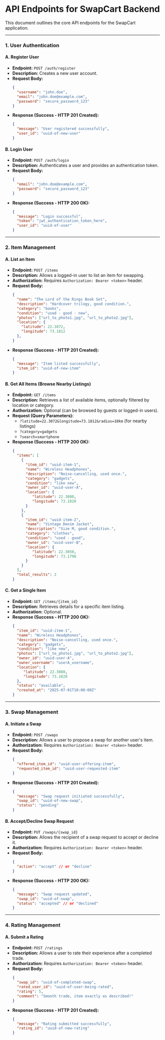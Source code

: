 # API Endpoints for SwapCart Backend

This document outlines the core API endpoints for the SwapCart application.

---

### 1. User Authentication

#### A. Register User
* **Endpoint:** `POST /auth/register`
* **Description:** Creates a new user account.
* **Request Body:**
    ```json
    {
      "username": "john.doe",
      "email": "john.doe@example.com",
      "password": "secure_password_123"
    }
    ```
* **Response (Success - HTTP 201 Created):**
    ```json
    {
      "message": "User registered successfully",
      "user_id": "uuid-of-new-user"
    }
    ```

#### B. Login User
* **Endpoint:** `POST /auth/login`
* **Description:** Authenticates a user and provides an authentication token.
* **Request Body:**
    ```json
    {
      "email": "john.doe@example.com",
      "password": "secure_password_123"
    }
    ```
* **Response (Success - HTTP 200 OK):**
    ```json
    {
      "message": "Login successful",
      "token": "jwt_authentication_token_here",
      "user_id": "uuid-of-user"
    }
    ```

---

### 2. Item Management

#### A. List an Item
* **Endpoint:** `POST /items`
* **Description:** Allows a logged-in user to list an item for swapping.
* **Authorization:** Requires `Authorization: Bearer <token>` header.
* **Request Body:**
    ```json
    {
      "name": "The Lord of the Rings Book Set",
      "description": "Hardcover trilogy, good condition.",
      "category": "books",
      "condition": "used - good - new",
      "photos": ["url_to_photo1.jpg", "url_to_photo2.jpg"],
      "location": {
        "latitude": 22.3072,
        "longitude": 73.1812
      },
    }
    ```
* **Response (Success - HTTP 201 Created):**
    ```json
    {
      "message": "Item listed successfully",
      "item_id": "uuid-of-new-item"
    }
    ```

#### B. Get All Items (Browse Nearby Listings)
* **Endpoint:** `GET /items`
* **Description:** Retrieves a list of available items, optionally filtered by location or category.
* **Authorization:** Optional (can be browsed by guests or logged-in users).
* **Request (Query Parameters):**
    * `?latitude=22.3072&longitude=73.1812&radius=10km` (for nearby listings)
    * `?category=gadgets`
    * `?search=smartphone`
* **Response (Success - HTTP 200 OK):**
    ```json
    {
      "items": [
        {
          "item_id": "uuid-item-1",
          "name": "Wireless Headphones",
          "description": "Noise-cancelling, used once.",
          "category": "gadgets",
          "condition": "like new",
          "owner_id": "uuid-user-A",
          "location": {
             "latitude": 22.3080,
             "longitude": 73.1820
          }
        },
        {
          "item_id": "uuid-item-2",
          "name": "Vintage Denim Jacket",
          "description": "Size M, good condition.",
          "category": "clothes",
          "condition": "used - good",
          "owner_id": "uuid-user-B",
          "location": {
             "latitude": 22.3050,
             "longitude": 73.1790
          }
        }
      ],
      "total_results": 2
    }
    ```

#### C. Get a Single Item
* **Endpoint:** `GET /items/{item_id}`
* **Description:** Retrieves details for a specific item listing.
* **Authorization:** Optional.
* **Response (Success - HTTP 200 OK):**
    ```json
    {
      "item_id": "uuid-item-1",
      "name": "Wireless Headphones",
      "description": "Noise-cancelling, used once.",
      "category": "gadgets",
      "condition": "like new",
      "photos": ["url_to_photo1.jpg", "url_to_photo2.jpg"],
      "owner_id": "uuid-user-A",
      "owner_username": "userA_username",
      "location": {
         "latitude": 22.3080,
         "longitude": 73.1820
      },
      "status": "available",
      "created_at": "2025-07-01T10:00:00Z"
    }
    ```

---

### 3. Swap Management

#### A. Initiate a Swap
* **Endpoint:** `POST /swaps`
* **Description:** Allows a user to propose a swap for another user's item.
* **Authorization:** Requires `Authorization: Bearer <token>` header.
* **Request Body:**
    ```json
    {
      "offered_item_id": "uuid-user-offering-item",
      "requested_item_id": "uuid-user-requested-item"
    }
    ```
* **Response (Success - HTTP 201 Created):**
    ```json
    {
      "message": "Swap request initiated successfully",
      "swap_id": "uuid-of-new-swap",
      "status": "pending"
    }
    ```

#### B. Accept/Decline Swap Request
* **Endpoint:** `PUT /swaps/{swap_id}`
* **Description:** Allows the recipient of a swap request to accept or decline it.
* **Authorization:** Requires `Authorization: Bearer <token>` header.
* **Request Body:**
    ```json
    {
      "action": "accept" // or "decline"
    }
    ```
* **Response (Success - HTTP 200 OK):**
    ```json
    {
      "message": "Swap request updated",
      "swap_id": "uuid-of-swap",
      "status": "accepted" // or "declined"
    }
    ```

---

### 4. Rating Management

#### A. Submit a Rating
* **Endpoint:** `POST /ratings`
* **Description:** Allows a user to rate their experience after a completed trade.
* **Authorization:** Requires `Authorization: Bearer <token>` header.
* **Request Body:**
    ```json
    {
      "swap_id": "uuid-of-completed-swap",
      "rated_user_id": "uuid-of-user-being-rated",
      "rating": 5,
      "comment": "Smooth trade, item exactly as described!"
    }
    ```
* **Response (Success - HTTP 201 Created):**
    ```json
    {
      "message": "Rating submitted successfully",
      "rating_id": "uuid-of-new-rating"
    }
    ```